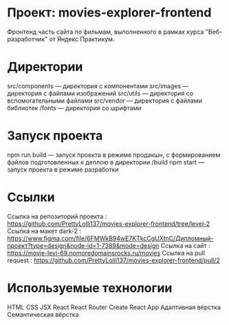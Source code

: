 # Проект: movies-explorer-frontend
Фронтенд часть сайта по фильмам, выполненного в рамках курса "Веб-разработчик" от Яндекс Практикум.

# Директории
src/components — директория с компонентами
src/images — директория с файлами изображений
src/utils — директория со вспомогательными файлами
src/vendor — директория с файлами библиотек
/fonts — директория со шрифтами

# Запуск проекта

npm run build — запуск проекта в режиме продакшн, с формированием файлов подготовленных к деплою в директории /build
npm start — запуск проекта в режиме разработки

# Ссылки
Ссылка на репозиторий проекта : https://github.com/PrettyLolli137/movies-explorer-frontend/tree/level-2
Ссылка на макет dark-2 : https://www.figma.com/file/6FMWkB94wE7KTkcCgUXtnC/Дипломный-проект?type=design&node-id=1-7389&mode=design
Ссылка на сайт : <https://movie-levi-69.nomoredomainsrocks.ru/movies>
Ссылка на pull request :  <https://github.com/PrettyLolli137/movies-explorer-frontend/pull/2>

# Используемые технологии
HTML
CSS
JSX
React
React Router
Create React App
Адаптивная вёрстка
Семантическая вёрстка
